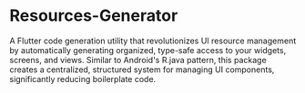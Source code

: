 # Resources-Generator
A Flutter code generation utility that revolutionizes UI resource management by automatically generating organized, type-safe access to your widgets, screens, and views. Similar to Android's R.java pattern, this package creates a centralized, structured system for managing UI components, significantly reducing boilerplate code.
